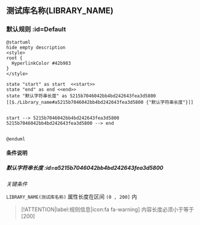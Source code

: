 ## 测试库名称(LIBRARY_NAME) <!-- {docsify-ignore-all} -->

   

### 默认规则 :id=Default

```plantuml
@startuml
hide empty description
<style>
root {
  HyperlinkColor #42b983
}
</style>

state "start" as start  <<start>>
state "end" as end <<end>>
state "默认字符串长度" as 5215b7046042bb4bd242643fea3d5800 [[$./Library_name#a5215b7046042bb4bd242643fea3d5800 {"默认字符串长度"}]]


start --> 5215b7046042bb4bd242643fea3d5800 
5215b7046042bb4bd242643fea3d5800 --> end 


@enduml
```

#### 条件说明

##### 默认字符串长度 :id=a5215b7046042bb4bd242643fea3d5800


*关键条件*


`LIBRARY_NAME(测试库名称)` 属性长度在区间 `(0 , 200]` 内

> [!ATTENTION|label:规则信息|icon:fa fa-warning]
> 内容长度必须小于等于[200]







